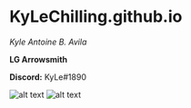 # KyLeChilling.github.io
*Kyle Antoine B. Avila*

**LG Arrowsmith**

**Discord:** KyLe#1890

![alt text](https://i.pinimg.com/236x/5d/f6/93/5df693d97229983aaf90ea2734e3d99f.jpg) ![alt text](https://i.pinimg.com/236x/8b/ff/dd/8bffdd16478f2aabb6591fb0ef2a88e0.jpg)

